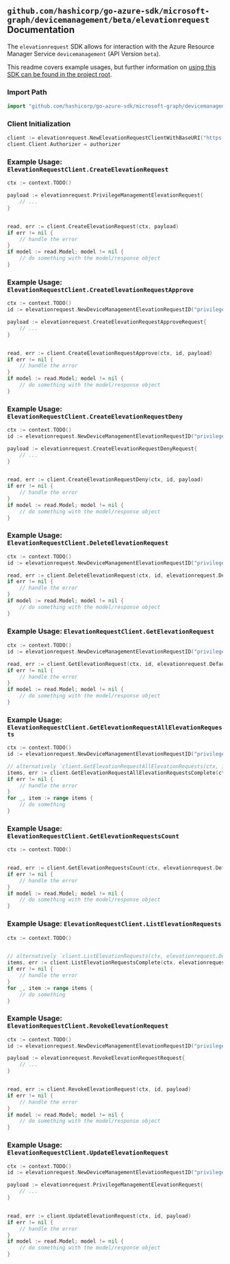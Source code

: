 
## `github.com/hashicorp/go-azure-sdk/microsoft-graph/devicemanagement/beta/elevationrequest` Documentation

The `elevationrequest` SDK allows for interaction with the Azure Resource Manager Service `devicemanagement` (API Version `beta`).

This readme covers example usages, but further information on [using this SDK can be found in the project root](https://github.com/hashicorp/go-azure-sdk/tree/main/docs).

### Import Path

```go
import "github.com/hashicorp/go-azure-sdk/microsoft-graph/devicemanagement/beta/elevationrequest"
```


### Client Initialization

```go
client := elevationrequest.NewElevationRequestClientWithBaseURI("https://management.azure.com")
client.Client.Authorizer = authorizer
```


### Example Usage: `ElevationRequestClient.CreateElevationRequest`

```go
ctx := context.TODO()

payload := elevationrequest.PrivilegeManagementElevationRequest{
	// ...
}


read, err := client.CreateElevationRequest(ctx, payload)
if err != nil {
	// handle the error
}
if model := read.Model; model != nil {
	// do something with the model/response object
}
```


### Example Usage: `ElevationRequestClient.CreateElevationRequestApprove`

```go
ctx := context.TODO()
id := elevationrequest.NewDeviceManagementElevationRequestID("privilegeManagementElevationRequestIdValue")

payload := elevationrequest.CreateElevationRequestApproveRequest{
	// ...
}


read, err := client.CreateElevationRequestApprove(ctx, id, payload)
if err != nil {
	// handle the error
}
if model := read.Model; model != nil {
	// do something with the model/response object
}
```


### Example Usage: `ElevationRequestClient.CreateElevationRequestDeny`

```go
ctx := context.TODO()
id := elevationrequest.NewDeviceManagementElevationRequestID("privilegeManagementElevationRequestIdValue")

payload := elevationrequest.CreateElevationRequestDenyRequest{
	// ...
}


read, err := client.CreateElevationRequestDeny(ctx, id, payload)
if err != nil {
	// handle the error
}
if model := read.Model; model != nil {
	// do something with the model/response object
}
```


### Example Usage: `ElevationRequestClient.DeleteElevationRequest`

```go
ctx := context.TODO()
id := elevationrequest.NewDeviceManagementElevationRequestID("privilegeManagementElevationRequestIdValue")

read, err := client.DeleteElevationRequest(ctx, id, elevationrequest.DefaultDeleteElevationRequestOperationOptions())
if err != nil {
	// handle the error
}
if model := read.Model; model != nil {
	// do something with the model/response object
}
```


### Example Usage: `ElevationRequestClient.GetElevationRequest`

```go
ctx := context.TODO()
id := elevationrequest.NewDeviceManagementElevationRequestID("privilegeManagementElevationRequestIdValue")

read, err := client.GetElevationRequest(ctx, id, elevationrequest.DefaultGetElevationRequestOperationOptions())
if err != nil {
	// handle the error
}
if model := read.Model; model != nil {
	// do something with the model/response object
}
```


### Example Usage: `ElevationRequestClient.GetElevationRequestAllElevationRequests`

```go
ctx := context.TODO()
id := elevationrequest.NewDeviceManagementElevationRequestID("privilegeManagementElevationRequestIdValue")

// alternatively `client.GetElevationRequestAllElevationRequests(ctx, id, elevationrequest.DefaultGetElevationRequestAllElevationRequestsOperationOptions())` can be used to do batched pagination
items, err := client.GetElevationRequestAllElevationRequestsComplete(ctx, id, elevationrequest.DefaultGetElevationRequestAllElevationRequestsOperationOptions())
if err != nil {
	// handle the error
}
for _, item := range items {
	// do something
}
```


### Example Usage: `ElevationRequestClient.GetElevationRequestsCount`

```go
ctx := context.TODO()


read, err := client.GetElevationRequestsCount(ctx, elevationrequest.DefaultGetElevationRequestsCountOperationOptions())
if err != nil {
	// handle the error
}
if model := read.Model; model != nil {
	// do something with the model/response object
}
```


### Example Usage: `ElevationRequestClient.ListElevationRequests`

```go
ctx := context.TODO()


// alternatively `client.ListElevationRequests(ctx, elevationrequest.DefaultListElevationRequestsOperationOptions())` can be used to do batched pagination
items, err := client.ListElevationRequestsComplete(ctx, elevationrequest.DefaultListElevationRequestsOperationOptions())
if err != nil {
	// handle the error
}
for _, item := range items {
	// do something
}
```


### Example Usage: `ElevationRequestClient.RevokeElevationRequest`

```go
ctx := context.TODO()
id := elevationrequest.NewDeviceManagementElevationRequestID("privilegeManagementElevationRequestIdValue")

payload := elevationrequest.RevokeElevationRequestRequest{
	// ...
}


read, err := client.RevokeElevationRequest(ctx, id, payload)
if err != nil {
	// handle the error
}
if model := read.Model; model != nil {
	// do something with the model/response object
}
```


### Example Usage: `ElevationRequestClient.UpdateElevationRequest`

```go
ctx := context.TODO()
id := elevationrequest.NewDeviceManagementElevationRequestID("privilegeManagementElevationRequestIdValue")

payload := elevationrequest.PrivilegeManagementElevationRequest{
	// ...
}


read, err := client.UpdateElevationRequest(ctx, id, payload)
if err != nil {
	// handle the error
}
if model := read.Model; model != nil {
	// do something with the model/response object
}
```
